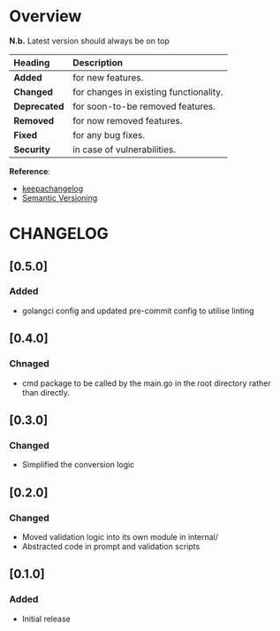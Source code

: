 # Overview

__N.b.__ Latest version should always be on top

| Heading        | Description                            |
| :------------- | :------------------------------------- |
| __Added__      | for new features.                      |
| __Changed__    | for changes in existing functionality. |
| __Deprecated__ | for soon-to-be removed features.       |
| __Removed__    | for now removed features.              |
| __Fixed__      | for any bug fixes.                     |
| __Security__   | in case of vulnerabilities.            |

__Reference__:
* [keepachangelog](https://keepachangelog.com/en/1.0.0/)
* [Semantic Versioning](https://semver.org/)

# CHANGELOG

## [0.5.0]

### Added

* golangci config and updated pre-commit config to utilise linting

## [0.4.0]

### Chnaged

* cmd package to be called by the main.go in the root directory rather than
  directly.

## [0.3.0]

### Changed

* Simplified the conversion logic

## [0.2.0]

### Changed

* Moved validation logic into its own module in internal/
* Abstracted code in prompt and validation scripts

## [0.1.0]

### Added

* Initial release
